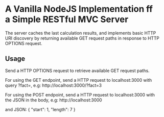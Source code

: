 # A Vanilla NodeJS Implementation ff a Simple RESTful MVC Server
The server caches the last calculation results, and implements basic HTTP URI discovery by returning available GET request paths in response to HTTP OPTIONS request.

## Usage
Send a HTTP OPTIONS request to retrieve available GET request paths.

For using the GET endpoint, send a HTTP request to localhost:3000 with query ?fact=<number>, 
e.g: http://localhost:3000/?fact=3

For using the POST endpoint, send a HTTP request to localhost:3000 with the JSON in the body, 
e.g: http://localhost:3000 
  
and JSON: 
{
"start": 1,
"length": 7
}
